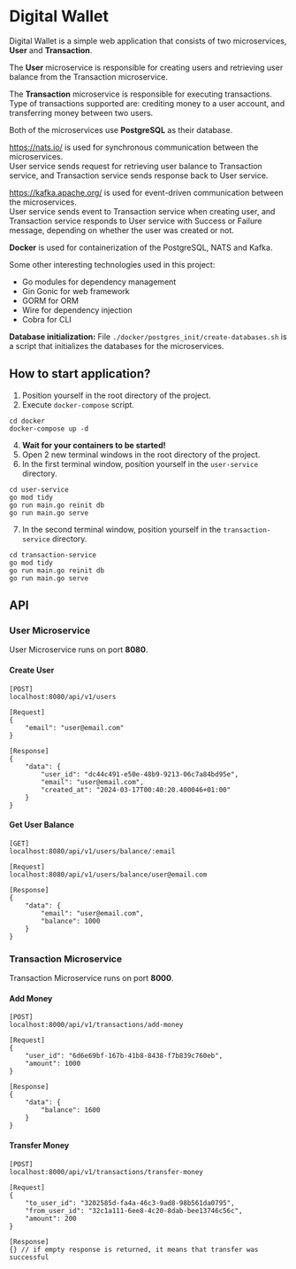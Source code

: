 # Digital Wallet

Digital Wallet is a simple web application that consists of two microservices,
**User** and **Transaction**. <br/>

The **User** microservice is responsible for creating users and retrieving user balance
from the Transaction microservice. <br/>

The **Transaction** microservice is responsible for executing transactions.
Type of transactions supported are: crediting money to a user account,
and transferring money between two users. <br/>

Both of the microservices use **PostgreSQL** as their database. <br/>

https://nats.io/ is used for synchronous communication between the microservices. <br/>
User service sends request for retrieving user balance to Transaction service,
and Transaction service sends response back to User service. <br/>

https://kafka.apache.org/ is used for event-driven communication between the microservices. <br/>
User service sends event to Transaction service when creating user, and Transaction service responds
to User service with Success or Failure message, depending on whether the user was created or not. <br/>

**Docker** is used for containerization of the PostgreSQL, NATS and Kafka. <br/>

Some other interesting technologies used in this project:
- Go modules for dependency management
- Gin Gonic for web framework
- GORM for ORM
- Wire for dependency injection
- Cobra for CLI

**Database initialization:**
File `./docker/postgres_init/create-databases.sh` is a script that initializes the databases for the microservices. <br/>

## How to start application?

1. Position yourself in the root directory of the project.
2. Execute `docker-compose` script.
```
cd docker
docker-compose up -d
```
4. **Wait for your containers to be started!**
5. Open 2 new terminal windows in the root directory of the project.
6. In the first terminal window, position yourself in the `user-service` directory.
```
cd user-service
go mod tidy
go run main.go reinit db
go run main.go serve
```
7. In the second terminal window, position yourself in the `transaction-service` directory.
```
cd transaction-service
go mod tidy
go run main.go reinit db
go run main.go serve
```

## API
### User Microservice
User Microservice runs on port **8080**.

#### Create User
```
[POST] 
localhost:8080/api/v1/users

[Request]
{
    "email": "user@email.com"
}

[Response]
{
    "data": {
        "user_id": "dc44c491-e50e-48b9-9213-06c7a84bd95e",
        "email": "user@email.com",
        "created_at": "2024-03-17T00:40:20.400046+01:00"
    }
}
```

#### Get User Balance
```
[GET] 
localhost:8080/api/v1/users/balance/:email

[Request]
localhost:8080/api/v1/users/balance/user@email.com

[Response]
{
    "data": {
        "email": "user@email.com",
        "balance": 1000
    }
}
```

### Transaction Microservice
Transaction Microservice runs on port **8000**.

#### Add Money
```
[POST] 
localhost:8000/api/v1/transactions/add-money

[Request]
{
    "user_id": "6d6e69bf-167b-41b8-8438-f7b839c760eb",
    "amount": 1000
}

[Response]
{
    "data": {
        "balance": 1600
    }
}
```

#### Transfer Money
```
[POST] 
localhost:8000/api/v1/transactions/transfer-money

[Request]
{
    "to_user_id": "3202585d-fa4a-46c3-9ad8-98b561da0795",
    "from_user_id": "32c1a111-6ee8-4c20-8dab-bee13746c56c",
    "amount": 200
}

[Response]
{} // if empty response is returned, it means that transfer was successful
```
